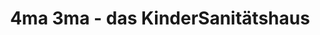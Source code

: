 ---
title: "4ma 3ma - das KinderSanitätshaus"
url: /hamburg/4ma-3ma-das-kindersanitaetshaus/
shop: Sanitätshaus
---